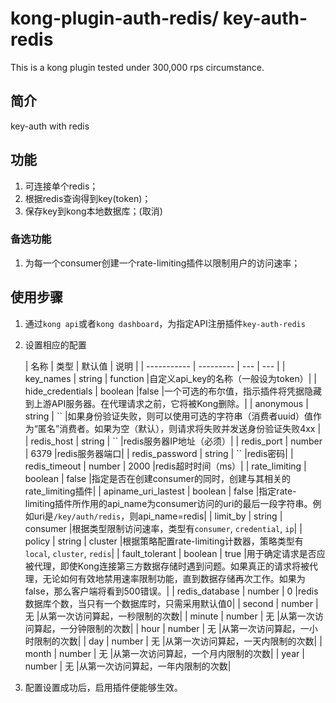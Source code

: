 # kong-plugin-auth-redis/ key-auth-redis
This is a kong plugin tested under 300,000 rps circumstance.

## 简介
key-auth with redis

## 功能
1. 可连接单个redis；
2. 根据redis查询得到key(token)；
3. 保存key到kong本地数据库；(取消)

### 备选功能
1. 为每一个consumer创建一个rate-limiting插件以限制用户的访问速率；

## 使用步骤
1. 通过`kong api`或者`kong dashboard`，为指定API注册插件`key-auth-redis`
2. 设置相应的配置

	| 名称 | 类型 | 默认值  | 说明 |
| ----------- | --------- | --- | --- |
| key_names | string | function   |自定义api_key的名称（一般设为token）|
| hide_credentials | boolean |false   |一个可选的布尔值，指示插件将凭据隐藏到上游API服务器。在代理请求之前，它将被Kong删除。|
| anonymous | string |  \`\` |如果身份验证失败，则可以使用可选的字符串（消费者uuid）值作为“匿名”消费者。如果为空（默认），则请求将失败并发送身份验证失败4xx |
| redis_host | string | \`\`  |redis服务器IP地址（必须）|
| redis_port | number | 6379  |redis服务器端口|
| redis_password | string | \`\`  |redis密码|
| redis_timeout | number | 2000  |redis超时时间（ms）|
| rate_limiting | boolean | false  |指定是否在创建consumer的同时，创建与其相关的rate_limiting插件|
| apiname_uri_lastest | boolean | false  |指定rate-limiting插件所作用的api_name为consumer访问的uri的最后一段字符串。例如uri是`/key/auth/redis`，则api\_name=redis|
| limit_by | string | consumer  |根据类型限制访问速率，类型有`consumer`, `credential`, `ip`|
| policy | string | cluster  |根据策略配置rate-limiting计数器，策略类型有`local`, `cluster`, `redis`|
| fault_tolerant | boolean | true  |用于确定请求是否应被代理，即使Kong连接第三方数据存储时遇到问题。如果真正的请求将被代理，无论如何有效地禁用速率限制功能，直到数据存储再次工作。如果为false，那么客户端将看到500错误。|
| redis_database | number | 0  |redis数据库个数，当只有一个数据库时，只需采用默认值0|
| second | number | 无  |从第一次访问算起，一秒限制的次数|
| minute | number | 无  |从第一次访问算起，一分钟限制的次数|
| hour | number | 无  |从第一次访问算起，一小时限制的次数|
| day | number | 无  |从第一次访问算起，一天内限制的次数|
| month | number | 无  |从第一次访问算起，一个月内限制的次数|
| year | number | 无  |从第一次访问算起，一年内限制的次数|

3. 配置设置成功后，启用插件便能够生效。

